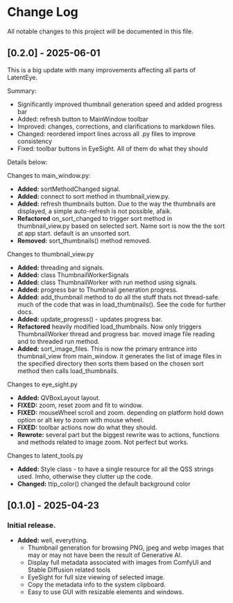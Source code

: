 # Change Log
All notable changes to this project will be documented in this file.

## [0.2.0] - 2025-06-01
This is a big update with many improvements affecting all parts of LatentEye.

Summary:
- Significantly improved thumbnail generation speed and added progress bar
- Added: refresh button to MainWindow toolbar
- Improved: changes, corrections, and clarifications to markdown files.
- Changed: reordered import lines across all .py files to improve consistency
- Fixed: toolbar buttons in EyeSight. All of them do what they should

Details below:

Changes to main_window.py:
- **Added:** sortMethodChanged signal.
- **Added:** connect to sort method in thumbnail_view.py.
- **Added:** refresh thumbnails button. Due to the way the thumbnails are displayed, a simple auto-refresh is not possible, afaik.
- **Refactored** on_sort_changed to trigger sort method in thumbnail_view.py based on selected sort. Name sort is now the the sort at app start. default is an unsorted sort.
- **Removed:** sort_thumbnails() method removed.

Changes to thumbnail_view.py
- **Added:** threading and signals.
- **Added:** class ThumbnailWorkerSignals
- **Added:** class ThumbnailWorker with run method using signals.
- **Added:** progress bar to Thumbnail generation progress.
- **Added:** add_thumbnail method to do all the stuff thats not thread-safe. much of the code that was in load_thumbnails(). See the code for further docs.
- **Added:** update_progress() - updates progress bar.
- **Refactored** heavily modified load_thumbnails. Now only triggers ThumbnailWorker thread and progress bar. moved image file reading and to threaded run method.
- **Added:** sort_image_files. This is now the primary entrance into thumbnail_view from main_window. it generates the list of image files in the specified directory then sorts them based on the chosen sort method then calls load_thumbnails.

Changes to eye_sight.py
- **Added:** QVBoxLayout layout.
- **FIXED:** zoom, reset zoom and fit to window.
- **FIXED:** mouseWheel scroll and zoom. depending on platform hold down option or alt key to zoom with mouse wheel.
- **FIXED:** toolbar actions now do what they should.
- **Rewrote:** several part but the biggest rewrite was to actions, functions and methods related to image zoom. Not perfect but works.

Changes to latent_tools.py
- **Added:** Style class - to have a single resource for all the QSS strings used. Imho, otherwise they clutter up the code.
- **Changed:** ttip_color() changed the default background color

## [0.1.0] - 2025-04-23
### Initial release.
- **Added:** well, everything.
  - Thumbnail generation for browsing PNG, jpeg and webp images that may or may not have been the result of Generative AI.
  - Display full metadata associated with images from ComfyUI and Stable Diffusion related tools
  - EyeSight for full size viewing of selected image.
  - Copy the metadata info to the system clipboard.
  - Easy to use GUI with resizable elements and windows.
